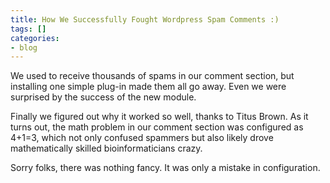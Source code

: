 ```yaml
---
title: How We Successfully Fought Wordpress Spam Comments :)
tags: []
categories:
- blog
---
```

We used to receive thousands of spams in our comment section, but installing
one simple plug-in made them all go away. Even we were surprised by the
success of the new module.
<!--more-->

Finally we figured out why it worked so well, thanks to Titus Brown. As it
turns out, the math problem in our comment section was configured as 4+1=3,
which not only confused spammers but also likely drove mathematically skilled
bioinformaticians crazy.

Sorry folks, there was nothing fancy. It was only a mistake in configuration.

